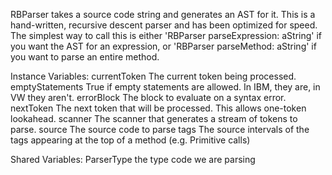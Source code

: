 RBParser takes a source code string and generates an AST for it. This is a hand-written, recursive descent parser and has been optimized for speed. The simplest way to call this is either 'RBParser parseExpression: aString' if you want the AST for an expression, or 'RBParser parseMethod: aString' if you want to parse an entire method.Instance Variables:	currentToken	<RBToken>	The current token being processed.	emptyStatements	<Boolean>	True if empty statements are allowed. In IBM, they are, in VW they aren't.	errorBlock	<BlockClosure>	The block to evaluate on a syntax error.	nextToken	<RBToken>	The next token that will be processed. This allows one-token lookahead.	scanner	<RBScanner>	The scanner that generates a stream of tokens to parse.	source	<String>	The source code to parse	tags	<Collection of: Interval>	The source intervals of the tags appearing at the top of a method (e.g. Primitive calls)Shared Variables:	ParserType	<Symbol>	the type code we are parsing